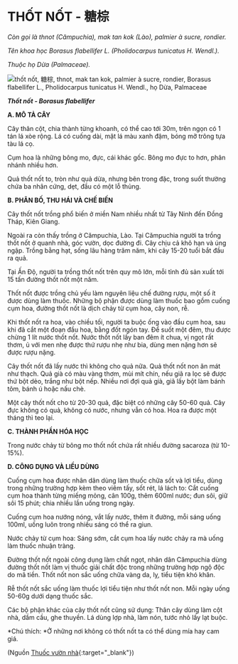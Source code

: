 # THỐT NỐT - 糖棕

*Còn gọi là thnot (Cămpuchia), mak tan kok (Lào), palmier à sucre, rondier.*

*Tên khoa học Borasus flabellifer L. (Pholidocarpus tunicatus H. Wendl.).*

*Thuộc họ Dừa (Palmaceae).*

![thốt nốt, 糖棕, thnot, mak tan kok, palmier à sucre, rondier, Borasus flabellifer L., Pholidocarpus tunicatus H. Wendl., họ Dừa, Palmaceae](/imgs/caythuoc/dtl/thot-not.jpg)

***Thốt nốt - Borasus flabellifer***

**A. MÔ TẢ CÂY**

Cây thân cột, chia thành từng khoanh, có thể cao tới 30m, trên ngọn có 1 tán lá xòe rộng. Lá có cuống dài, mặt lá màu xanh đậm, bóng mỡ trông tựa tàu lá cọ.

Cụm hoa là những bông mo, đực, cái khác gốc. Bông mo đực to hơn, phân nhánh nhiều hơn.

Quả thốt nốt to, tròn như quả dừa, nhưng bên trong đặc, trong suốt thường chứa ba nhân cứng, dẹt, đầu có một lỗ thủng.

**B. PHÂN BỐ, THU HÁI VÀ CHẾ BIẾN**

Cây thốt nốt trồng phổ biến ở miền Nam nhiều nhất từ Tây Ninh đến Đồng Tháp, Kiên Giang.

Ngoài ra còn thấy trồng ở Cămpuchia, Lào. Tại Cămpuchia người ta trồng thốt nốt ở quanh nhà, góc vườn, dọc đường đi. Cây chịu cả khô hạn và úng ngập. Trồng bằng hạt, sống lâu hàng trăm năm, khi cây 15-20 tuổi bắt đầu ra quả.

Tại Ấn Độ, người ta trồng thốt nốt trên quy mô lớn, mỗi tỉnh đủ sản xuất tới 15 tấn đường thốt nốt một năm.

Thốt nốt được trồng chủ yếu làm nguyên liệu chế đường rượu, một số ít được dùng làm thuốc. Những bộ phận được dùng làm thuốc bao gồm cuống cụm hoa, đường thốt nốt là dịch chảy từ cụm hoa, cây non, rễ.

Khi thốt nốt ra hoa, vào chiều tối, người ta buộc ống vào đầu cụm hoa, sau khi đã cắt một đoạn đầu hoa, bằng đốt ngón tay. Để suốt một đêm, thu được chừng 1 lít nước thốt nốt. Nước thốt nốt lấy ban đêm ít chua, vị ngọt rất thơm, ủ với men nhẹ được thứ rượu nhẹ như bia, dùng men nặng hơn sẽ được rượu nặng.

Cây thốt nốt đã lấy nước thì không cho quả nữa. Quả thốt nốt non ăn mát như thạch. Quả già có màu vàng thơm, mùi mít chín, nếu giã ra lọc sẽ được thứ bột dẻo, trắng như bột nếp. Nhiều nơi đợi quả già, giã lấy bột làm bánh tôm, bánh ú hoặc nấu chè.

Một cây thốt nốt cho từ 20-30 quả, đặc biệt có những cây 50-60 quả. Cây đực không có quả, không có nước, nhưng vẫn có hoa. Hoa ra được một tháng thì teo lại.

**C. THÀNH PHẦN HÓA HỌC**

Trong nước chảy từ bông mo thốt nốt chứa rất nhiều đường sacaroza (từ 10-15%).

**D. CÔNG DỤNG VÀ LIỀU DÙNG**

Cuống cụm hoa được nhân dân dùng làm thuốc chữa sốt và lợi tiểu, dùng trong những trường hợp kèm theo viêm tấy, sốt rét, lá lách to: Cắt cuống cụm hoa thành từng miếng mỏng, cân 100g, thêm 600ml nước; đun sôi, giữ sôi 15 phút; chia nhiều lần uống trong ngày.

Cuống cụm hoa nướng nóng, vắt lấy nước, thêm ít đường, mỗi sáng uống 100ml, uống luôn trong nhiều sáng có thể ra giun.

Nước chảy từ cụm hoa: Sáng sớm, cắt cụm hoa lấy nước chảy ra mà uống làm thuốc nhuận tràng.

Đường thốt nốt ngoài công dụng làm chất ngọt, nhân dân Cămpuchia dùng đường thốt nốt làm vị thuốc giải chất độc trong những trường hợp ngộ độc do mã tiền. Thốt nốt non sắc uống chữa vàng da, lỵ, tiểu tiện khó khăn.

Rễ thốt nốt sắc uống làm thuốc lợi tiểu tiện như thốt nốt non. Mỗi ngày uống 50-60g dưới dạng thuốc sắc.

Các bộ phận khác của cây thốt nốt cũng sử dụng: Thân cây dùng làm cột nhà, dầm cầu, ghe thuyền. Lá dùng lợp nhà, làm nón, tước nhỏ lấy lạt buộc.

*Chú thích: *Ở những nơi không có thốt nốt ta có thể dùng mía hay cam giá.


(Nguồn [Thuốc vườn nhà](http://thuocvuonnha.com){:target="_blank"})